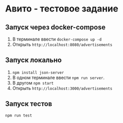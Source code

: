 # Авито - тестовое задание 


## Запуск через docker-compose

1. В терминале ввести ```docker-compose up -d```
2. Открыть ```http://localhost:8080/advertisements```

## Запуск локально

1. ```npm install json-server```
2. В одном терминале ввести ```npm run server```.
3. В другом ```npm start```
4. Открыть ```http://localhost:3000/advertisements```

## Запуск тестов

```npm run test```